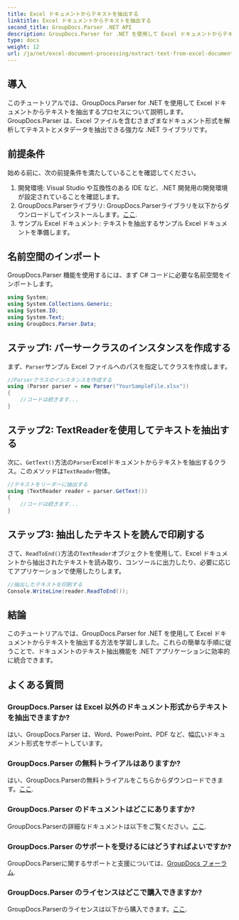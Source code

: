 ```yaml
---
title: Excel ドキュメントからテキストを抽出する
linktitle: Excel ドキュメントからテキストを抽出する
second_title: GroupDocs.Parser .NET API
description: GroupDocs.Parser for .NET を使用して Excel ドキュメントからテキストを抽出する方法を簡単な手順で学習します。
type: docs
weight: 12
url: /ja/net/excel-document-processing/extract-text-from-excel-document/
---
```

## 導入
このチュートリアルでは、GroupDocs.Parser for .NET を使用して Excel ドキュメントからテキストを抽出するプロセスについて説明します。GroupDocs.Parser は、Excel ファイルを含むさまざまなドキュメント形式を解析してテキストとメタデータを抽出できる強力な .NET ライブラリです。
## 前提条件
始める前に、次の前提条件を満たしていることを確認してください。
1. 開発環境: Visual Studio や互換性のある IDE など、.NET 開発用の開発環境が設定されていることを確認します。
2.  GroupDocs.Parserライブラリ: GroupDocs.Parserライブラリを以下からダウンロードしてインストールします。[ここ](https://releases.groupdocs.com/parser/net/).
3. サンプル Excel ドキュメント: テキストを抽出するサンプル Excel ドキュメントを準備します。

## 名前空間のインポート
GroupDocs.Parser 機能を使用するには、まず C# コードに必要な名前空間をインポートします。
```csharp
using System;
using System.Collections.Generic;
using System.IO;
using System.Text;
using GroupDocs.Parser.Data;
```
## ステップ1: パーサークラスのインスタンスを作成する
まず、`Parser`サンプル Excel ファイルへのパスを指定してクラスを作成します。
```csharp
//Parserクラスのインスタンスを作成する
using (Parser parser = new Parser("YourSampleFile.xlsx"))
{
    //コードは続きます...
}
```
## ステップ2: TextReaderを使用してテキストを抽出する
次に、`GetText()`方法の`Parser`Excelドキュメントからテキストを抽出するクラス。このメソッドは`TextReader`物体。
```csharp
//テキストをリーダーに抽出する
using (TextReader reader = parser.GetText())
{
    //コードは続きます...
}
```
## ステップ3: 抽出したテキストを読んで印刷する
さて、`ReadToEnd()`方法の`TextReader`オブジェクトを使用して、Excel ドキュメントから抽出されたテキストを読み取り、コンソールに出力したり、必要に応じてアプリケーションで使用したりします。
```csharp
//抽出したテキストを印刷する
Console.WriteLine(reader.ReadToEnd());
```

## 結論
このチュートリアルでは、GroupDocs.Parser for .NET を使用して Excel ドキュメントからテキストを抽出する方法を学習しました。これらの簡単な手順に従うことで、ドキュメントのテキスト抽出機能を .NET アプリケーションに効率的に統合できます。

## よくある質問
### GroupDocs.Parser は Excel 以外のドキュメント形式からテキストを抽出できますか?
はい、GroupDocs.Parser は、Word、PowerPoint、PDF など、幅広いドキュメント形式をサポートしています。
### GroupDocs.Parser の無料トライアルはありますか?
はい、GroupDocs.Parserの無料トライアルをこちらからダウンロードできます。[ここ](https://releases.groupdocs.com/).
### GroupDocs.Parser のドキュメントはどこにありますか?
 GroupDocs.Parserの詳細なドキュメントは以下をご覧ください。[ここ](https://reference.groupdocs.com/parser/net/).
### GroupDocs.Parser のサポートを受けるにはどうすればよいですか?
GroupDocs.Parserに関するサポートと支援については、[GroupDocs フォーラム](https://forum.groupdocs.com/c/parser/17).
### GroupDocs.Parser のライセンスはどこで購入できますか?
 GroupDocs.Parserのライセンスは以下から購入できます。[ここ](https://purchase.groupdocs.com/buy).